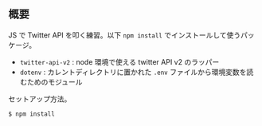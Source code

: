 
## 概要

JS で Twitter API を叩く練習。以下 `npm install` でインストールして使うパッケージ。

- `twitter-api-v2` : node 環境で使える twitter API v2 のラッパー
- `dotenv` : カレントディレクトリに置かれた `.env` ファイルから環境変数を読むためのモジュール

セットアップ方法。

```sh
$ npm install
```




